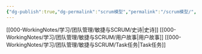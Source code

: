 ```yaml
---
{"dg-publish":true,"dg-permalink":"scrum模型","permalink":"/scrum模型/","dgPassFrontmatter":true}
---
```


[[000-WorkingNotes/学习/团队管理/敏捷与SCRUM/史诗\|史诗]]
[[000-WorkingNotes/学习/团队管理/敏捷与SCRUM/用户故事\|用户故事]]
[[000-WorkingNotes/学习/团队管理/敏捷与SCRUM/Task任务\|Task任务]]